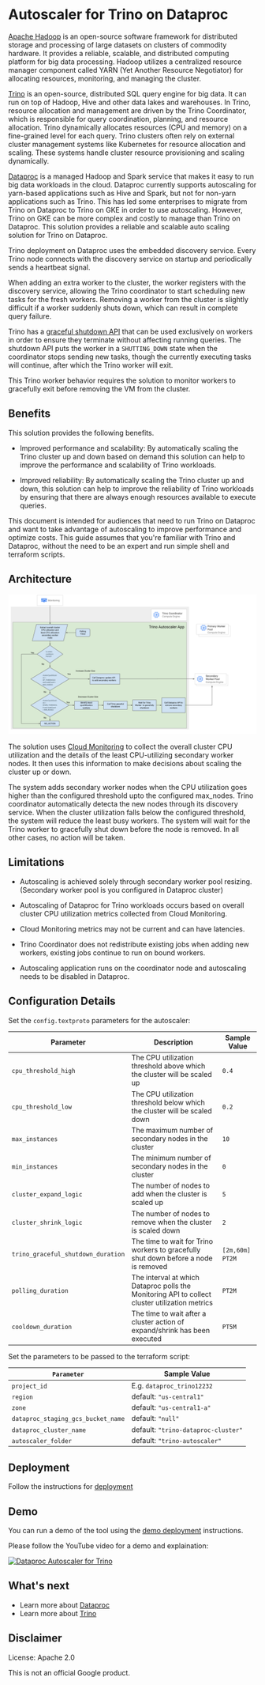 # Autoscaler for Trino on Dataproc

[Apache Hadoop](https://hadoop.apache.org/) is an open-source software framework for distributed storage and processing of large datasets on clusters of commodity hardware.
It provides a reliable, scalable, and distributed computing platform for big data processing.
Hadoop utilizes a centralized resource manager component called YARN (Yet Another Resource Negotiator) for allocating resources, monitoring, and managing the cluster.

[Trino](https://trino.io/) is an open-source, distributed SQL query engine for big data. It can run on top of Hadoop, Hive and other data lakes and warehouses.
In Trino, resource allocation and management are driven by the Trino Coordinator, which is responsible for query coordination, planning, and resource allocation.
Trino dynamically allocates resources (CPU and memory) on a fine-grained level for each query. Trino clusters often rely on external cluster management systems like Kubernetes for resource allocation and scaling. These systems handle cluster resource provisioning and scaling dynamically.

[Dataproc](https://cloud.google.com/dataproc?hl=en) is a managed Hadoop and Spark service that makes it easy to run big data workloads in the cloud.
Dataproc currently supports autoscaling for yarn-based applications such as Hive and Spark, but not for non-yarn applications such as Trino.
This has led some enterprises to migrate from Trino on Dataproc to Trino on GKE in order to use autoscaling. However, Trino on GKE can be more complex and costly to manage than Trino on Dataproc.
This solution provides a reliable and scalable auto scaling solution for Trino on Dataproc.

Trino deployment on Dataproc uses the embedded discovery service. Every Trino node connects with the discovery service on startup and periodically sends a heartbeat signal.

When adding an extra worker to the cluster, the worker registers with the discovery service, allowing the Trino coordinator to start scheduling new tasks for the fresh workers. Removing a worker from the cluster is slightly difficult if a worker suddenly shuts down, which can result in complete query failure.

Trino has a [graceful shutdown API](https://trino.io/docs/current/admin/graceful-shutdown.html) that can be used exclusively on workers in order to ensure they terminate without affecting running queries. The shutdown API puts the worker in a `SHUTTING_DOWN` state when the coordinator stops sending new tasks, though the currently executing tasks will continue, after which the Trino worker will exit.

This Trino worker behavior requires the solution to monitor workers to gracefully exit before removing the VM from the cluster.

## Benefits

This solution provides the following benefits.

- Improved performance and scalability: By automatically scaling the Trino cluster up and down based on demand this solution can help to improve the performance and scalability of Trino workloads.

- Improved reliability: By automatically scaling the Trino cluster up and down, this solution can help to improve the reliability of Trino workloads by ensuring that there are always enough resources available to execute queries.

This document is intended for audiences that need to run Trino on Dataproc and want to take advantage of autoscaling to improve performance and optimize costs. This guide assumes that you're familiar with Trino and Dataproc, without the need to be an expert and run simple shell and terraform scripts.

## Architecture

![Architecture](Autoscaler.svg "Solution Architecture")

The solution uses [Cloud Monitoring]( http://cloud.google.com/monitoring) to collect the overall cluster CPU utilization and the details of the least CPU-utilizing secondary worker nodes. It then uses this information to make decisions about scaling the cluster up or down.

The system adds secondary worker nodes when the CPU utilization goes higher than the configured threshold upto the configured max_nodes.
Trino coordinator automatically detecta the new nodes through its discovery service.
When the cluster utilization falls below the configured threshold, the system will reduce the least busy workers.
The system will wait for the Trino worker to gracefully shut down before the node is removed. In all other cases, no action will be taken.

## Limitations

- Autoscaling is achieved solely through secondary worker pool resizing.\
    (Secondary worker pool is you configured in Dataproc cluster)

- Autoscaling of Dataproc for Trino workloads occurs based on overall cluster CPU utilization metrics collected from Cloud Monitoring.

- Cloud Monitoring metrics may not be current and can have latencies.

- Trino Coordinator does not redistribute existing jobs when adding new workers, existing jobs continue to run on bound workers.

- Autoscaling application runs on the coordinator node and autoscaling needs to be disabled in Dataproc.

## Configuration Details

Set the `config.textproto` parameters for the autoscaler:

| Parameter                        | Description                                                                                    | Sample Value  |
|----------------------------------|------------------------------------------------------------------------------------------------|---------------|
| `cpu_threshold_high` | The CPU utilization threshold above which the cluster will be scaled up                        | `0.4` |
| `cpu_threshold_low` | The CPU utilization threshold below which the cluster will be scaled down                      | `0.2` |
| `max_instances` | The maximum number of secondary nodes in the cluster                                           | `10` |
| `min_instances` | The minimum number of secondary nodes in the cluster                                           | `0` |
| `cluster_expand_logic` | The number of nodes to add when the cluster is scaled up                                       | `5` |
| `cluster_shrink_logic` | The number of nodes to remove when the cluster is scaled down                                  | `2` |
| `trino_graceful_shutdown_duration` | The time to wait for Trino workers to gracefully shut down before a node is removed            | `[2m,60m] PT2M`|
| `polling_duration` | The interval at which Dataproc polls the Monitoring API to collect cluster utilization metrics | `PT2M` |
| `cooldown_duration` | The time to wait after a cluster action of expand/shrink has been executed                     | `PT5M` |

Set the parameters to be passed to the terraform script:

| `Parameter` | Sample Value                      |
|----------------------------------|-----------------------------------|
| `project_id` | E.g. `dataproc_trino12232`|
| `region` | default: `"us-central1"`|
| `zone` | default: `"us-central1-a"`|
| `dataproc_staging_gcs_bucket_name` | default: `"null"` |
| `dataproc_cluster_name` | default: `"trino-dataproc-cluster"` |
| `autoscaler_folder` | default: `"trino-autoscaler"` |

## Deployment

Follow the instructions for [deployment](deployment.md)

## Demo

You can run a demo of the tool using the [demo deployment](demo.md) instructions.

Please follow the YouTube video for a demo and explaination:

[![Dataproc Autoscaler for Trino](https://img.youtube.com/vi/MXzr7avTD5g/0.jpg)](https://www.youtube.com/watch?v=MXzr7avTD5g "Dataproc Autoscaler for Trino")

## What's next

- Learn more about [Dataproc](https://cloud.google.com/dataproc)
- Learn more about [Trino](https://trino.io)

## Disclaimer

License: Apache 2.0

This is not an official Google product.

